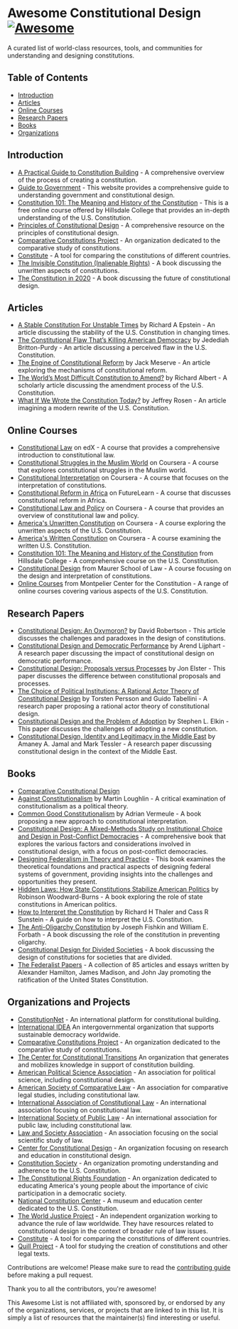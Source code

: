 # Awesome Constitutional Design [![Awesome](https://awesome.re/badge.svg)](https://awesome.re)

A curated list of world-class resources, tools, and communities for understanding and designing constitutions.

## Table of Contents

- [Introduction](#introduction)
- [Articles](#articles)
- [Online Courses](#online-courses)
- [Research Papers](#research-papers)
- [Books](#books)
- [Organizations](#organizations-and-projects)

## Introduction


- [A Practical Guide to Constitution Building](https://www.idea.int/sites/default/files/publications/chapters/practical-guide-to-constitution-building/a-practical-guide-to-constitution-building-chapter-5.pdf) - A comprehensive overview of the process of creating a constitution.
- [Guide to Government](https://www.guidetogovernment.org/) - This website provides a comprehensive guide to understanding government and constitutional design.
- [Constitution 101: The Meaning and History of the Constitution](https://online.hillsdale.edu/landing/constitution-101) - This is a free online course offered by Hillsdale College that provides an in-depth understanding of the U.S. Constitution.
- [Principles of Constitutional Design](https://www.cambridge.org/us/academic/subjects/politics-international-relations/comparative-politics/principles-constitutional-design?format=PB) - A comprehensive resource on the principles of constitutional design.
- [Comparative Constitutions Project](https://comparativeconstitutionsproject.org/) - An organization dedicated to the comparative study of constitutions.
- [Constitute](https://www.constituteproject.org/) - A tool for comparing the constitutions of different countries.
- [The Invisible Constitution (Inalienable Rights)](https://www.amazon.com/Invisible-Constitution-Inalienable-Rights/dp/019530425X) - A book discussing the unwritten aspects of constitutions.
- [The Constitution in 2020](https://www.amazon.com/Constitution-2020-Jack-M-Balkin/dp/0195387961) - A book discussing the future of constitutional design.

## Articles

- [A Stable Constitution For Unstable Times](https://www.hoover.org/research/stable-constitution-unstable-times) by Richard A Epstein - An article discussing the stability of the U.S. Constitution in changing times.
- [The Constitutional Flaw That’s Killing American Democracy](https://www.theatlantic.com/ideas/archive/2022/08/framers-constitution-democracy/671155/) by Jedediah Britton-Purdy - An article discussing a perceived flaw in the U.S. Constitution.
- [The Engine of Constitutional Reform](https://democracyjournal.org/magazine/61/the-engine-of-constitutional-reform/) by Jack Meserve - An article exploring the mechanisms of constitutional reform.
- [The World’s Most Difficult Constitution to Amend?](https://californialawreview.org/print/the-worlds-most-difficult-constitution-to-amend/) by Richard Albert - A scholarly article discussing the amendment process of the U.S. Constitution.
- [What If We Wrote the Constitution Today?](https://www.theatlantic.com/ideas/archive/2020/12/what-if-we-could-rewrite-constitution/617304/) by Jeffrey Rosen - An article imagining a modern rewrite of the U.S. Constitution.

## Online Courses

- [Constitutional Law](https://www.edx.org/course/constitutional-law) on edX - A course that provides a comprehensive introduction to constitutional law.
- [Constitutional Struggles in the Muslim World](https://www.coursera.org/learn/constitutional-struggles) on Coursera - A course that explores constitutional struggles in the Muslim world.
- [Constitutional Interpretation](https://www.coursera.org/learn/constitutional-interpretation) on Coursera - A course that focuses on the interpretation of constitutions.
- [Constitutional Reform in Africa](https://www.futurelearn.com/courses/constitutional-reform) on FutureLearn - A course that discusses constitutional reform in Africa.
- [Constitutional Law and Policy](https://www.coursera.org/learn/constitutional-law-policy) on Coursera - A course that provides an overview of constitutional law and policy.
- [America's Unwritten Constitution](https://www.coursera.org/learn/unwritten-constitution) on Coursera - A course exploring the unwritten aspects of the U.S. Constitution.
- [America's Written Constitution](https://www.coursera.org/learn/written-constitution) on Coursera - A course examining the written U.S. Constitution.
- [Constitution 101: The Meaning and History of the Constitution](https://online.hillsdale.edu/landing/constitution-101) from Hillsdale College - A comprehensive course on the U.S. Constitution.
- [Constitutional Design](https://law.indiana.edu/academics/area-of-focus/constitutional-design.html) from Maurer School of Law - A course focusing on the design and interpretation of constitutions.
- [Online Courses](https://www.montpelier.org/center-for-the-constitution/online-courses) from Montpelier Center for the Constitution - A range of online courses covering various aspects of the U.S. Constitution.

## Research Papers

- [Constitutional Design: An Oxymoron?](https://www.cambridge.org/core/journals/design-science/article/constitutional-design-an-oxymoron/3D5A6D5C9E7B5A6A4F33A8992B2F2203) by David Robertson - This article discusses the challenges and paradoxes in the design of constitutions.
- [Constitutional Design and Democratic Performance](https://www.jstor.org/stable/1952531) by Arend Lijphart - A research paper discussing the impact of constitutional design on democratic performance.
- [Constitutional Design: Proposals versus Processes](https://www.jstor.org/stable/25054142) by Jon Elster - This paper discusses the difference between constitutional proposals and processes.
- [The Choice of Political Institutions: A Rational Actor Theory of Constitutional Design](https://www.jstor.org/stable/25054143) by Torsten Persson and Guido Tabellini - A research paper proposing a rational actor theory of constitutional design.
- [Constitutional Design and the Problem of Adoption](https://www.cambridge.org/core/journals/world-politics/article/abs/constitutional-design-and-the-problem-of-adoption/2F3F1F9F2B65D8F9F8D4E94A1A3F173E) by Stephen L. Elkin - This paper discusses the challenges of adopting a new constitution.
- [Constitutional Design, Identity and Legitimacy in the Middle East](https://www.cambridge.org/core/journals/american-political-science-review/article/abs/constitutional-design-identity-and-legitimacy-in-the-middle-east/8B9F1B80F7A7D7C4F5B1334F4092A5A9) by Amaney A. Jamal and Mark Tessler - A research paper discussing constitutional design in the context of the Middle East.

## Books

- [Comparative Constitutional Design](https://www.amazon.com/Comparative-Constitutional-Design-Law-Policy/dp/110766537X)
- [Against Constitutionalism](https://www.hup.harvard.edu/catalog.php?isbn=9780674268029&content=toc) by Martin Loughlin - A critical examination of constitutionalism as a political theory.
- [Common Good Constitutionalism](https://www.wiley.com/en-us/Common+Good+Constitutionalism-p-9781509548873) by Adrian Vermeule - A book proposing a new approach to constitutional interpretation.
- [Constitutional Design: A Mixed-Methods Study on Institutional Choice and Design in Post-Conflict Democracies](https://www.cambridge.org/core/books/constitutional-design/06B48D129AE956C78BE219EB259AE1A6) - A comprehensive book that explores the various factors and considerations involved in constitutional design, with a focus on post-conflict democracies.
- [Designing Federalism in Theory and Practice](https://www.cambridge.org/core/books/designing-federalism-in-theory-and-practice/12C573B86FBD380BFDDE3E3505A3B82B) - This book examines the theoretical foundations and practical aspects of designing federal systems of government, providing insights into the challenges and opportunities they present.
- [Hidden Laws: How State Constitutions Stabilize American Politics](https://www.amazon.com/Hidden-Laws-Constitutions-Stabilize-American/dp/0300248695) by Robinson Woodward-Burns - A book exploring the role of state constitutions in American politics.
- [How to Interpret the Constitution](https://www.kirkusreviews.com/book-reviews/cass-r-sunstein/how-to-interpret-the-constitution/) by Richard H Thaler and Cass R Sunstein - A guide on how to interpret the U.S. Constitution.
- [The Anti-Oligarchy Constitution](https://www.hup.harvard.edu/catalog.php?isbn=9780674980624&content=reviews) by Joseph Fishkin and William E. Forbath - A book discussing the role of the constitution in preventing oligarchy.
- [Constitutional Design for Divided Societies](https.com/Constitutional-Design-Divided-Societies-Accommodation/dp/0199535418) - A book discussing the design of constitutions for societies that are divided.
- [The Federalist Papers](https://www.congress.gov/resources/display/content/The+Federalist+Papers) - A collection of 85 articles and essays written by Alexander Hamilton, James Madison, and John Jay promoting the ratification of the United States Constitution.

## Organizations and Projects

- [ConstitutionNet](https://constitutionnet.org/) - An international platform for constitutional building.
- [International IDEA](https://www.idea.int/) An intergovernmental organization that supports sustainable democracy worldwide.
- [Comparative Constitutions Project](https://comparativeconstitutionsproject.org/) - An organization dedicated to the comparative study of constitutions.
- [The Center for Constitutional Transitions]() An organization that generates and mobilizes knowledge in support of constitution building.
- [American Political Science Association](https://www.apsanet.org/) - An association for political science, including constitutional design.
- [American Society of Comparative Law](https://ascl.org/) - An association for comparative legal studies, including constitutional law.
- [International Association of Constitutional Law](https://www.iacl-aidc.org/) - An international association focusing on constitutional law.
- [International Society of Public Law](https://www.icon-society.org/) - An international association for public law, including constitutional law.
- [Law and Society Association](https://www.lawandsociety.org/) - An association focusing on the social scientific study of law.
- [Center for Constitutional Design](https://constitutionaldesign.asu.edu/) - An organization focusing on research and education in constitutional design.
- [Constitution Society](https://constitution.org/) - An organization promoting understanding and adherence to the U.S. Constitution.
- [The Constitutional Rights Foundation](https://www.crf-usa.org/) - An organization dedicated to educating America's young people about the importance of civic participation in a democratic society.
- [National Constitution Center](https://constitutioncenter.org/) - A museum and education center dedicated to the U.S. Constitution.
- [The World Justice Project](https://worldjusticeproject.org/) - An independent organization working to advance the rule of law worldwide. They have resources related to constitutional design in the context of broader rule of law issues.
- [Constitute](https://www.constituteproject.org/) - A tool for comparing the constitutions of different countries.
- [Quill Project](https://www.quill.pmb.ox.ac.uk/quillprojects) - A tool for studying the creation of constitutions and other legal texts.

Contributions are welcome! Please make sure to read the [contributing guide](CONTRIBUTING.md) before making a pull request.

Thank you to all the contributors, you're awesome!

This Awesome List is not affiliated with, sponsored by, or endorsed by any of the organizations, services, or projects that are linked to in this list. It is simply a list of resources that the maintainer(s) find interesting or useful.
